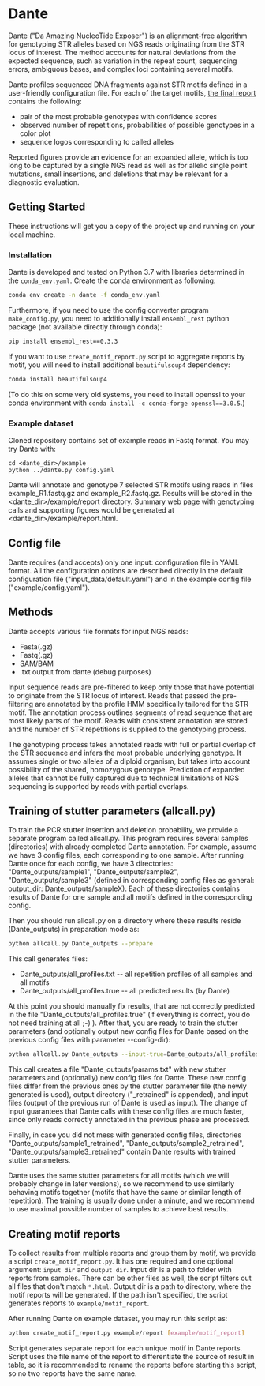 # Dante
 Dante ("Da Amazing NucleoTide Exposer") is an alignment-free algorithm for genotyping STR alleles based on NGS reads originating from the STR locus of interest. The method accounts for natural deviations from the expected sequence, such as variation in the repeat count, sequencing errors, ambiguous bases, and complex loci containing several motifs.

Dante profiles sequenced DNA fragments against STR motifs defined in a user-friendly configuration file. For each of the target motifs, [the final report](http://158.195.68.48/dante/example/report.html) contains the following: 
- pair of the most probable genotypes with confidence scores
- observed number of repetitions, probabilities of possible genotypes in a color plot
- sequence logos corresponding to called alleles

Reported figures provide an evidence for an expanded allele, which is too long to be captured by a single NGS read as well as for allelic single point mutations, small insertions, and deletions that may be relevant for a diagnostic evaluation.


## Getting Started

These instructions will get you a copy of the project up and running on your local machine. 

### Installation

Dante is developed and tested on Python 3.7 with libraries determined in the `conda_env.yaml`. Create the conda environment as following:
```bash
conda env create -n dante -f conda_env.yaml
```

Furthermore, if you need to use the config converter program `make_config.py`, you need to additionally install `ensembl_rest` python package (not available directly through conda):

```bash
pip install ensembl_rest==0.3.3
```

If you want to use `create_motif_report.py` script to aggregate reports by motif, you will need to install additional `beautifulsoup4` dependency:

```bash
conda install beautifulsoup4
```

(To do this on some very old systems, you need to install openssl to your conda environment with `conda install -c conda-forge openssl==3.0.5`.)

### Example dataset

Cloned repository contains set of example reads in Fastq format. You may try Dante with: 
```
cd <dante_dir>/example
python ../dante.py config.yaml
```

Dante will annotate and genotype 7 selected STR motifs using reads in files example_R1.fastq.gz and example_R2.fastq.gz. Results will be stored in the <dante_dir>/example/report directory. Summary web page with genotyping calls and supporting figures would be generated at <dante_dir>/example/report.html. 

## Config file

Dante requires (and accepts) only one input: configuration file in YAML format. All the configuration options are described directly in the default configuration file ("input_data/default.yaml") and in the example config file ("example/config.yaml").

## Methods

Dante accepts various file formats for input NGS reads:
- Fasta(.gz)
- Fastq(.gz)
- SAM/BAM
- .txt output from dante (debug purposes) 

Input sequence reads are pre-filtered to keep only those that have potential to originate from the STR locus of interest. Reads that passed the pre-filtering are annotated by the profile HMM specifically tailored for the STR motif. The annotation process outlines segments of read sequence that are most likely parts of the motif. Reads with consistent annotation are stored and the number of STR repetitions is supplied to the genotyping process.

The genotyping process takes annotated reads with full or partial overlap of the STR sequence and infers the most probable underlying genotype. It assumes single or two alleles of a diploid organism, but takes into account possibility of the shared, homozygous genotype. Prediction of expanded alleles that cannot be fully captured due to technical limitations of NGS sequencing is supported by reads with partial overlaps. 

## Training of stutter parameters (allcall.py)

To train the PCR stutter insertion and deletion probability, we provide a separate program called allcall.py. This program requires several samples (directories) with already completed Dante annotation. For example, assume we have 3 config files, each corresponding to one sample. After running Dante once for each config, we have 3 directories: "Dante_outputs/sample1", "Dante_outputs/sample2", "Dante_outputs/sample3" (defined in corresponding config files as general: output_dir: Dante_outputs/sampleX). Each of these directories contains results of Dante for one sample and all motifs defined in the corresponding config. 

Then you should run allcall.py on a directory where these results reside (Dante_outputs) in preparation mode as: 
```bash
python allcall.py Dante_outputs --prepare
```  

This call generates files: 
- Dante_outputs/all_profiles.txt -- all repetition profiles of all samples and all motifs
- Dante_outputs/all_profiles.true -- all predicted results (by Dante) 

At this point you should manually fix results, that are not correctly predicted in the file "Dante_outputs/all_profiles.true" (if everything is correct, you do not need training at all ;-) ). After that, you are ready to train the stutter parameters (and optionally output new config files for Dante based on the previous config files with parameter --config-dir):

```bash
python allcall.py Dante_outputs --input-true=Dante_outputs/all_profiles.true [--config-dir=Dante_outputs]
```

This call creates a file "Dante_outputs/params.txt" with new stutter parameters and (optionally) new config files for Dante. These new config files differ from the previous ones by the stutter parameter file (the newly generated is used), output directory ("_retrained" is appended), and input files (output of the previous run of Dante is used as input). The change of input guarantees that Dante calls with these config files are much faster, since only reads  correctly annotated in the previous phase are processed. 

Finally, in case you did not mess with generated config files, directories "Dante_outputs/sample1_retrained", "Dante_outputs/sample2_retrained", "Dante_outputs/sample3_retrained" contain Dante results with trained stutter parameters.

Dante uses the same stutter parameters for all motifs (which we will probably change in later versions), so we recommend to use similarly behaving motifs together (motifs that have the same or similar length of repetition). The training is usually done under a minute, and we recommend to use maximal possible number of samples to achieve best results. 

## Creating motif reports

To collect results from multiple reports and group them by motif, we provide a script `create_motif_report.py`. It has one required and one optional argument: `input dir` and `output dir`. Input dir is a path to folder with reports from samples. There can be other files as well, the script filters out all files that don't match `*.html`. Output dir is a path to directory, where the motif reports will be generated. If the path isn't specified, the script generates reports to `example/motif_report`.

After running Dante on example dataset, you may run this script as:

```bash
python create_motif_report.py example/report [example/motif_report]
```

Script generates separate report for each unique motif in Dante reports. Script uses the file name of the report to differentiate the source of result in table, so it is recommended to rename the reports before starting this script, so no two reports have the same name.

